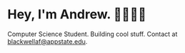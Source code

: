 # Hey, I'm Andrew.  🌊🏄🏻‍♂️
Computer Science Student. Building cool stuff. Contact at blackwellaf@appstate.edu.
